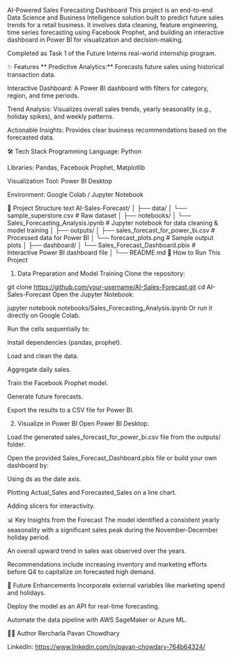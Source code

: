 AI-Powered Sales Forecasting Dashboard
This project is an end-to-end Data Science and Business Intelligence solution built to predict future sales trends for a retail business. It involves data cleaning, feature engineering, time series forecasting using Facebook Prophet, and building an interactive dashboard in Power BI for visualization and decision-making.

Completed as Task 1 of the Future Interns real-world internship program.

✨ Features
** Predictive Analytics:** Forecasts future sales using historical transaction data.

Interactive Dashboard: A Power BI dashboard with filters for category, region, and time periods.

Trend Analysis: Visualizes overall sales trends, yearly seasonality (e.g., holiday spikes), and weekly patterns.

Actionable Insights: Provides clear business recommendations based on the forecasted data.

🛠 Tech Stack
Programming Language: Python

Libraries: Pandas, Facebook Prophet, Matplotlib

Visualization Tool: Power BI Desktop

Environment: Google Colab / Jupyter Notebook

📁 Project Structure
text
AI-Sales-Forecast/
│
├── data/
│   └── sample_superstore.csv    # Raw dataset
│
├── notebooks/
│   └── Sales_Forecasting_Analysis.ipynb  # Jupyter notebook for data cleaning & model training
│
├── outputs/
│   ├── sales_forecast_for_power_bi.csv   # Processed data for Power BI
│   └── forecast_plots.png                # Sample output plots
│
├── dashboard/
│   └── Sales_Forecast_Dashboard.pbix     # Interactive Power BI dashboard file
│
└── README.md
🚀 How to Run This Project
1. Data Preparation and Model Training
Clone the repository:


git clone https://github.com/your-username/AI-Sales-Forecast.git
cd AI-Sales-Forecast
Open the Jupyter Notebook:

jupyter notebook notebooks/Sales_Forecasting_Analysis.ipynb
Or run it directly on Google Colab.

Run the cells sequentially to:

Install dependencies (pandas, prophet).

Load and clean the data.

Aggregate daily sales.

Train the Facebook Prophet model.

Generate future forecasts.

Export the results to a CSV file for Power BI.

2. Visualize in Power BI
Open Power BI Desktop.

Load the generated sales_forecast_for_power_bi.csv file from the outputs/ folder.

Open the provided Sales_Forecast_Dashboard.pbix file or build your own dashboard by:

Using ds as the date axis.

Plotting Actual_Sales and Forecasted_Sales on a line chart.

Adding slicers for interactivity.

📊 Key Insights from the Forecast
The model identified a consistent yearly seasonality with a significant sales peak during the November-December holiday period.

An overall upward trend in sales was observed over the years.

Recommendations include increasing inventory and marketing efforts before Q4 to capitalize on forecasted high demand.

🔮 Future Enhancements
Incorporate external variables like marketing spend and holidays.

Deploy the model as an API for real-time forecasting.

Automate the data pipeline with AWS SageMaker or Azure ML.

👨‍💻 Author
Rercharla Pavan Chowdhary

LinkedIn: https://www.linkedin.com/in/pavan-chowdary-764b64324/
